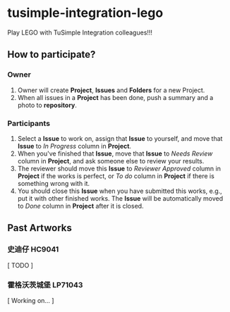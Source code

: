 # tusimple-integration-lego
Play LEGO with TuSimple Integration colleagues!!!

## How to participate?

### Owner

1. Owner will create **Project**, **Issues** and **Folders** for a new Project.
2. When all issues in a **Project** has been done, push a summary and a photo to **repository**.

### Participants

1. Select a **Issue** to work on, assign that **Issue** to yourself, and move that **Issue** to _In Progress_ column in **Project**.
2. When you've finished that **Issue**, move that **Issue** to _Needs Review_ column in **Project**, and ask someone else to review your results.
3. The reviewer should move this **Issue** to _Reviewer Approved_ column in **Project** if the works is perfect, or _To do_ column in **Project** if there is something wrong with it.
4. You should close this **Issue** when you have submitted this works, e.g., put it with other finished works. The **Issue** will be automatically moved to _Done_ column in **Project** after it is closed.

## Past Artworks

### 史迪仔 HC9041
[ TODO ]

### 霍格沃茨城堡 LP71043
[ Working on... ]
